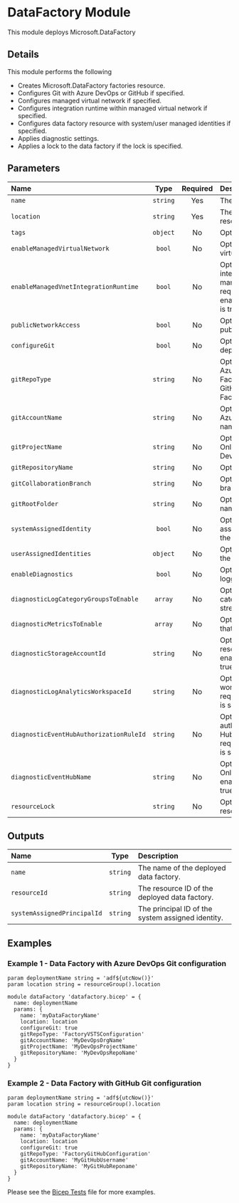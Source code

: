 # DataFactory Module

This module deploys Microsoft.DataFactory

## Details

This module performs the following

- Creates Microsoft.DataFactory factories resource.
- Configures Git with Azure DevOps or GitHub if specified.
- Configures managed virtual network if specified.
- Configures integration runtime within managed virtual network if specified.
- Configures data factory resource with system/user managed identities if specified.
- Applies diagnostic settings.
- Applies a lock to the data factory if the lock is specified.

## Parameters

| Name                                    | Type     | Required | Description                                                                                                                        |
| :-------------------------------------- | :------: | :------: | :--------------------------------------------------------------------------------------------------------------------------------- |
| `name`                                  | `string` | Yes      | The resource name.                                                                                                                 |
| `location`                              | `string` | Yes      | The geo-location where the resource lives.                                                                                         |
| `tags`                                  | `object` | No       | Optional. Resource tags.                                                                                                           |
| `enableManagedVirtualNetwork`           | `bool`   | No       | Optional. Enable managed virtual network.                                                                                          |
| `enableManagedVnetIntegrationRuntime`   | `bool`   | No       | Optional. Enable the integration runtime inside the managed virtual network. Only required if enableManagedVirtualNetwork is true. |
| `publicNetworkAccess`                   | `bool`   | No       | Optional. Enable or disable public network access.                                                                                 |
| `configureGit`                          | `bool`   | No       | Optional. Configure git during deployment.                                                                                         |
| `gitRepoType`                           | `string` | No       | Optional. Git repository type. Azure DevOps = FactoryVSTSConfiguration and GitHub = FactoryGitHubConfiguration.                    |
| `gitAccountName`                        | `string` | No       | Optional. Git account name. Azure DevOps = Organisation name and GitHub = Username.                                                |
| `gitProjectName`                        | `string` | No       | Optional. Git project name. Only relevant for Azure DevOps.                                                                        |
| `gitRepositoryName`                     | `string` | No       | Optional. Git repository name.                                                                                                     |
| `gitCollaborationBranch`                | `string` | No       | Optional. The collaboration branch name. Default is main.                                                                          |
| `gitRootFolder`                         | `string` | No       | Optional. The root folder path name. Default is /.                                                                                 |
| `systemAssignedIdentity`                | `bool`   | No       | Optional. Enables system assigned managed identity on the resource.                                                                |
| `userAssignedIdentities`                | `object` | No       | Optional. The ID(s) to assign to the resource.                                                                                     |
| `enableDiagnostics`                     | `bool`   | No       | Optional. Enable diagnostic logging.                                                                                               |
| `diagnosticLogCategoryGroupsToEnable`   | `array`  | No       | Optional. The name of log category groups that will be streamed.                                                                   |
| `diagnosticMetricsToEnable`             | `array`  | No       | Optional. The name of metrics that will be streamed.                                                                               |
| `diagnosticStorageAccountId`            | `string` | No       | Optional. Storage account resource id. Only required if enableDiagnostics is set to true.                                          |
| `diagnosticLogAnalyticsWorkspaceId`     | `string` | No       | Optional. Log analytics workspace resource id. Only required if enableDiagnostics is set to true.                                  |
| `diagnosticEventHubAuthorizationRuleId` | `string` | No       | Optional. Event hub authorization rule for the Event Hubs namespace. Only required if enableDiagnostics is set to true.            |
| `diagnosticEventHubName`                | `string` | No       | Optional. Event hub name. Only required if enableDiagnostics is set to true.                                                       |
| `resourceLock`                          | `string` | No       | Optional. Specify the type of resource lock.                                                                                       |

## Outputs

| Name                        | Type     | Description                                       |
| :-------------------------- | :------: | :------------------------------------------------ |
| `name`                      | `string` | The name of the deployed data factory.            |
| `resourceId`                | `string` | The resource ID of the deployed data factory.     |
| `systemAssignedPrincipalId` | `string` | The principal ID of the system assigned identity. |

## Examples

### Example 1 - Data Factory with Azure DevOps Git configuration

```bicep
param deploymentName string = 'adf${utcNow()}'
param location string = resourceGroup().location

module dataFactory 'datafactory.bicep' = {
  name: deploymentName
  params: {
    name: 'myDataFactoryName'
    location: location
    configureGit: true
    gitRepoType: 'FactoryVSTSConfiguration'
    gitAccountName: 'MyDevOpsOrgName'
    gitProjectName: 'MyDevOpsProjectName'
    gitRepositoryName: 'MyDevOpsRepoName'
  }
}
```

### Example 2 - Data Factory with GitHub Git configuration

```bicep
param deploymentName string = 'adf${utcNow()}'
param location string = resourceGroup().location

module dataFactory 'datafactory.bicep' = {
  name: deploymentName
  params: {
    name: 'myDataFactoryName'
    location: location
    configureGit: true
    gitRepoType: 'FactoryGitHubConfiguration'
    gitAccountName: 'MyGitHubUsername'
    gitRepositoryName: 'MyGitHubReponame'
  }
}
```

Please see the [Bicep Tests](test/main.test.bicep) file for more examples.